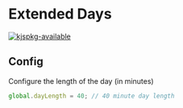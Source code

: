 # Extended Days

[![kjspkg-available](https://github-production-user-asset-6210df.s3.amazonaws.com/79367505/250114674-fb848719-d52e-471b-a6cf-2c0ea6729f1c.svg)](https://kjspkglookup.modernmodpacks.site/#extended-days)

## Config

Configure the length of the day (in minutes)

```js
global.dayLength = 40; // 40 minute day length
```